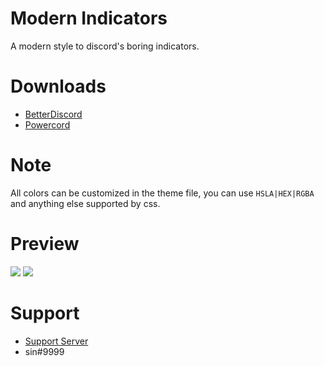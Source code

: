 # Modern Indicators
A modern style to discord's boring indicators.

# Downloads
- [BetterDiscord](https://betterdiscord.net/ghdl?id=3184)
- [Powercord](https://github.com/zzzmario/modern-indicators/blob/master/ModernIndicators.rar?raw=true)

# Note
All colors can be customized in the theme file, you can use `HSLA|HEX|RGBA` and anything else supported by css.

# Preview
<img src="https://i.imgur.com/qk0aZN0.png"/>
<img src="https://i.imgur.com/mh452Fp.png"/>

# Support 
- [Support Server](https://discord.gg/HHWfdgf)
- sin#9999 

